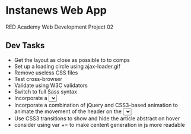 # Instanews Web App
RED Academy Web Development Project 02

## Dev Tasks
- Get the layout as close as possible to to comps
- Set up a loading circle using ajax-loader.gif
- Remove useless CSS files
- Test cross-browser
- Validate using W3C validators
- Switch to full Sass syntax
- Incorporate a <select> field with custom styles applied (you will need a jQuery plugin for this such as Selectric)
- Incorporate a combination of jQuery and CSS3-based animation to animate the movement of the header on the <select> change
- Use CSS3 transitions to show and hide the article abstract on hover
- consider using var += to make centent generation in js more readable



